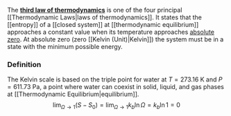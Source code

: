 The [**third law of thermodynamics**](https://en.wikipedia.org/wiki/Third_law_of_thermodynamics) is one of the four principal [[Thermodynamic Laws|laws of thermodynamics]].
It states that the [[entropy]] of a [[closed system]] at [[thermodynamic equilibrium]] approaches a constant value when its temperature approaches [absolute zero](https://en.wikipedia.org/wiki/Absolute_zero "Absolute zero").
At absolute zero (zero [[Kelvin (Unit)\|Kelvin]]) the system must be in a state with the minimum possible energy.

### Definition
The Kelvin scale is based on the triple point for water at $T = 273.16 \ \text{K}$ and $P = 611.73 \ \text{Pa}$, a point where water can coexist in solid, liquid, and gas phases at [[Thermodynamic Equilibrium\|equilibrium]].
$$\lim_{\Omega\rightarrow1} (S - S_0) = \lim_{\Omega\rightarrow1} k_b \ln\Omega = k_b\ln1 = 0$$
